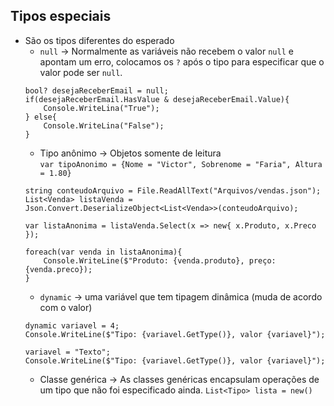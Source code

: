 ## Tipos especiais
* São os tipos diferentes do esperado
    * `null` -> Normalmente as variáveis não recebem o valor `null` e apontam um erro, colocamos os `?` após o tipo para especificar que o valor pode ser `null`.  
    ~~~
    bool? desejaReceberEmail = null;
    if(desejaReceberEmail.HasValue & desejaReceberEmail.Value){
        Console.WriteLina("True");
    } else{
        Console.WriteLina("False");
    }
    ~~~
    * Tipo anônimo -> Objetos somente de leitura  
           `var tipoAnonimo = {Nome = "Victor", Sobrenome = "Faria", Altura = 1.80}`
    ~~~
    string conteudoArquivo = File.ReadAllText("Arquivos/vendas.json");
    List<Venda> listaVenda = Json.Convert.DeserializeObject<List<Venda>>(conteudoArquivo);

    var listaAnonima = listaVenda.Select(x => new{ x.Produto, x.Preco });

    foreach(var venda in listaAnonima){
        Console.WriteLine($"Produto: {venda.produto}, preço: {venda.preco});
    }
    ~~~
    * `dynamic` -> uma variável que tem tipagem dinâmica (muda de acordo com o valor)
    ~~~
    dynamic variavel = 4;
    Console.WriteLine($"Tipo: {variavel.GetType()}, valor {variavel}");

    variavel = "Texto";
    Console.WriteLine($"Tipo: {variavel.GetType()}, valor {variavel}");
    ~~~
    * Classe genérica -> As classes genéricas encapsulam operações de um tipo que não foi especificado ainda. `List<Tipo> lista = new()`
